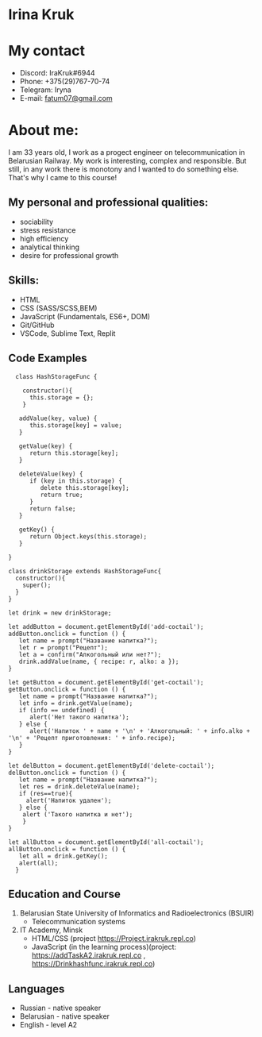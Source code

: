 Irina Kruk
========================
My contact
========================
+ Discord: IraKruk#6944
+ Phone: +375(29)767-70-74
+ Telegram: Iryna
+ E-mail: fatum07@gmail.com

About me:
========================
I am 33 years old, I work as a progect engineer on telecommunication in Belarusian Railway. My work is interesting, complex and responsible. But still, in any work there is monotony and I wanted to do something else. That's why I came to this course!


## My personal and professional qualities:
+ sociability
+ stress resistance
+ high efficiency
+ analytical thinking
+ desire for professional growth

## Skills:
+ HTML
+ CSS (SASS/SCSS,BEM)
+ JavaScript (Fundamentals, ES6+, DOM)
+ Git/GitHub
+ VSCode, Sublime Text, Replit

## Code Examples
```
  class HashStorageFunc {
    
    constructor(){
      this.storage = {};
    }
   
   addValue(key, value) {
      this.storage[key] = value;
   }

   getValue(key) {
      return this.storage[key];
   }

   deleteValue(key) {
      if (key in this.storage) {
         delete this.storage[key];
         return true;
      }
      return false;
   }

   getKey() {
      return Object.keys(this.storage);
   }

}

class drinkStorage extends HashStorageFunc{
  constructor(){
    super();
  }
}

let drink = new drinkStorage;

let addButton = document.getElementById('add-coctail');
addButton.onclick = function () {
   let name = prompt("Название напитка?");
   let r = prompt("Рецепт");
   let a = confirm("Алкогольный или нет?");
   drink.addValue(name, { recipe: r, alko: a });
}

let getButton = document.getElementById('get-coctail');
getButton.onclick = function () {
   let name = prompt("Название напитка?");
   let info = drink.getValue(name);
   if (info == undefined) {
      alert('Нет такого напитка');
   } else {
      alert('Напиток ' + name + '\n' + 'Алкогольный: ' + info.alko + '\n' + 'Рецепт приготовления: ' + info.recipe);
   }
}

let delButton = document.getElementById('delete-coctail');
delButton.onclick = function () {
   let name = prompt("Название напитка?");
   let res = drink.deleteValue(name);
   if (res==true){
     alert('Напиток удален');
   } else {
    alert ('Такого напитка и нет');
    }
}

let allButton = document.getElementById('all-coctail');
allButton.onclick = function () {
   let all = drink.getKey();
   alert(all);
  }
```

## Education and Course
1. Belarusian State University of Informatics and Radioelectronics (BSUIR)
   + Telecommunication systems
2. IT Academy, Minsk 
   + HTML/CSS (project https://Project.irakruk.repl.co)
   + JavaScript (in the learning process)(project: https://addTaskA2.irakruk.repl.co , https://Drinkhashfunc.irakruk.repl.co) 

## Languages
+ Russian - native speaker
+ Belarusian - native speaker
+ English - level A2
